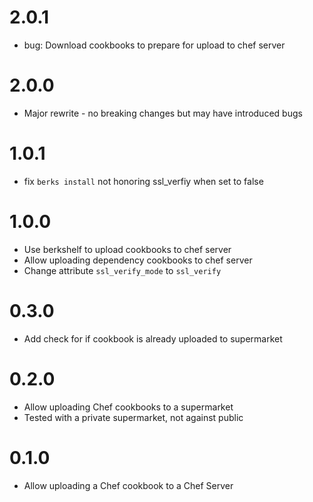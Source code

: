 2.0.1
=====
* bug: Download cookbooks to prepare for upload to chef server

2.0.0
=====
* Major rewrite - no breaking changes but may have introduced bugs

1.0.1
=====
* fix `berks install` not honoring ssl_verfiy when set to false

1.0.0
=====
* Use berkshelf to upload cookbooks to chef server
* Allow uploading dependency cookbooks to chef server
* Change attribute `ssl_verify_mode` to `ssl_verify`

0.3.0
=====
* Add check for if cookbook is already uploaded to supermarket

0.2.0
=====
* Allow uploading Chef cookbooks to a supermarket
 * Tested with a private supermarket, not against public

0.1.0
=====
* Allow uploading a Chef cookbook to a Chef Server
